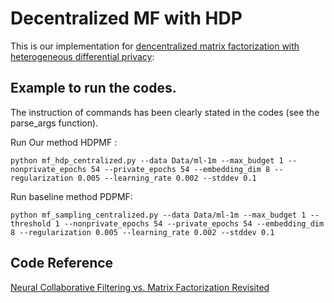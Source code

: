 # Decentralized MF with HDP 

This is our implementation for [dencentralized matrix factorization with heterogeneous differential privacy](https://arxiv.org/pdf/2212.00306.pdf):


## Example to run the codes.
The instruction of commands has been clearly stated in the codes (see the  parse_args function). 

Run Our method HDPMF :
```
python mf_hdp_centralized.py --data Data/ml-1m --max_budget 1 --nonprivate_epochs 54 --private_epochs 54 --embedding_dim 8 --regularization 0.005 --learning_rate 0.002 --stddev 0.1

```

Run baseline method PDPMF:
```
python mf_sampling_centralized.py --data Data/ml-1m --max_budget 1 --threshold 1 --nonprivate_epochs 54 --private_epochs 54 --embedding_dim 8 --regularization 0.005 --learning_rate 0.002 --stddev 0.1
```

## Code Reference
[Neural Collaborative Filtering vs. Matrix Factorization Revisited](https://github.com/google-research/google-research/tree/master/dot_vs_learned_similarity)
